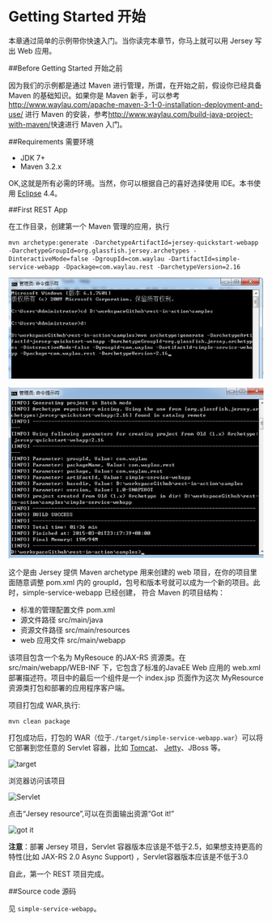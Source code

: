 Getting Started 开始
========================

本章通过简单的示例带你快速入门。当你读完本章节，你马上就可以用 Jersey 写出 Web 应用。

##Before Getting Started 开始之前

因为我们的示例都是通过 Maven 进行管理，所谓，在开始之前，假设你已经具备 Maven 的基础知识。如果你是 Maven 新手，可以参考<http://www.waylau.com/apache-maven-3-1-0-installation-deployment-and-use/> 进行 Maven 的安装，参考<http://www.waylau.com/build-java-project-with-maven/>快速进行 Maven 入门。 

##Requirements 需要环境

* JDK 7+
* Maven 3.2.x

OK,这就是所有必需的环境。当然，你可以根据自己的喜好选择使用 IDE。本书使用 [Eclipse](http://www.eclipse.org/) 4.4。

##First REST App

在工作目录，创建第一个 Maven 管理的应用，执行 

	mvn archetype:generate -DarchetypeArtifactId=jersey-quickstart-webapp -DarchetypeGroupId=org.glassfish.jersey.archetypes -DinteractiveMode=false -DgroupId=com.waylau -DartifactId=simple-service-webapp -Dpackage=com.waylau.rest -DarchetypeVersion=2.16

![](../images/first-rest-app-00.jpg)

![](../images/first-rest-app-01.jpg)

这个是由 Jersey 提供 Maven archetype 用来创建的 web 项目，在你的项目里面随意调整 pom.xml 内的 groupId，包号和版本号就可以成为一个新的项目。此时，simple-service-webapp 已经创建， 符合 Maven 的项目结构：

* 标准的管理配置文件 pom.xml
* 源文件路径 src/main/java
* 资源文件路径 src/main/resources
* web 应用文件 src/main/webapp


该项目包含一个名为 MyResouce 的JAX-RS 资源类。在 src/main/webapp/WEB-INF 下，它包含了标准的JavaEE Web 应用的 web.xml 部署描述符。项目中的最后一个组件是一个 index.jsp 页面作为这次 MyResource 资源类打包和部署的应用程序客户端。

项目打包成 WAR,执行:

	mvn clean package

打包成功后，打包的 WAR（位于`./target/simple-service-webapp.war`）可以将它部署到您任意的 Servlet 容器，比如 [Tomcat](http://tomcat.apache.org/)、 [Jetty](http://www.eclipse.org/jetty/)、JBoss 等。
 
![target](http://i1288.photobucket.com/albums/b484/waylau/waylau%20blog/Jersey-2-User-Guide/14-002_zps4abe828a.jpg)

浏览器访问该项目

![Servlet](http://i1288.photobucket.com/albums/b484/waylau/waylau%20blog/Jersey-2-User-Guide/14-003_zpsea860000.jpg)

点击“Jersey resource”,可以在页面输出资源“Got it!”

![got it](http://i1288.photobucket.com/albums/b484/waylau/waylau%20blog/Jersey-2-User-Guide/14-004_zpse1995c15.jpg)

**注意**：部署 Jersey 项目，Servlet 容器版本应该是不低于2.5，如果想支持更高的特性(比如 JAX-RS 2.0 Async Support) ，Servlet容器版本应该是不低于3.0

自此，第一个 REST 项目完成。

##Source code 源码

见 `simple-service-webapp`。